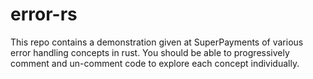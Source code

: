 # error-rs

This repo contains a demonstration given at SuperPayments of various error handling concepts in rust.
You should be able to progressively comment and un-comment code to explore each concept individually.
